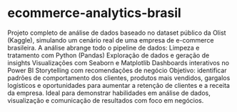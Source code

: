 # ecommerce-analytics-brasil
Projeto completo de análise de dados baseado no dataset público da Olist (Kaggle), simulando um cenário real de uma empresa de e-commerce brasileira.  A análise abrange todo o pipeline de dados:  Limpeza e tratamento com Python (Pandas)  Exploração de dados e geração de insights  Visualizações com Seaborn e Matplotlib  Dashboards interativos no Power BI  Storytelling com recomendações de negócio  Objetivo: identificar padrões de comportamento dos clientes, produtos mais vendidos, gargalos logísticos e oportunidades para aumentar a retenção de clientes e a receita da empresa.  Ideal para demonstrar habilidades em análise de dados, visualização e comunicação de resultados com foco em negócios.
